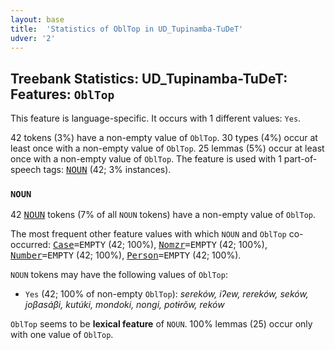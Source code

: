 ```yaml
---
layout: base
title:  'Statistics of OblTop in UD_Tupinamba-TuDeT'
udver: '2'
---
```


## Treebank Statistics: UD_Tupinamba-TuDeT: Features: `OblTop`

This feature is language-specific.
It occurs with 1 different values: `Yes`.

42 tokens (3%) have a non-empty value of `OblTop`.
30 types (4%) occur at least once with a non-empty value of `OblTop`.
25 lemmas (5%) occur at least once with a non-empty value of `OblTop`.
The feature is used with 1 part-of-speech tags: <tt><a href="tpn_tudet-pos-NOUN.html">NOUN</a></tt> (42; 3% instances).

### `NOUN`

42 <tt><a href="tpn_tudet-pos-NOUN.html">NOUN</a></tt> tokens (7% of all `NOUN` tokens) have a non-empty value of `OblTop`.

The most frequent other feature values with which `NOUN` and `OblTop` co-occurred: <tt><a href="tpn_tudet-feat-Case.html">Case</a></tt><tt>=EMPTY</tt> (42; 100%), <tt><a href="tpn_tudet-feat-Nomzr.html">Nomzr</a></tt><tt>=EMPTY</tt> (42; 100%), <tt><a href="tpn_tudet-feat-Number.html">Number</a></tt><tt>=EMPTY</tt> (42; 100%), <tt><a href="tpn_tudet-feat-Person.html">Person</a></tt><tt>=EMPTY</tt> (42; 100%).

`NOUN` tokens may have the following values of `OblTop`:

* `Yes` (42; 100% of non-empty `OblTop`): <em>sereków, iʔew, rereków, seków, joβasáβi, kutúki, mondoki, nongi, potɨrõw, reków</em>

`OblTop` seems to be **lexical feature** of `NOUN`. 100% lemmas (25) occur only with one value of `OblTop`.

